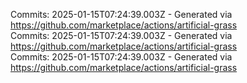 Commits: 2025-01-15T07:24:39.003Z - Generated via https://github.com/marketplace/actions/artificial-grass
<br>
Commits: 2025-01-15T07:24:39.003Z - Generated via https://github.com/marketplace/actions/artificial-grass
<br>
Commits: 2025-01-15T07:24:39.003Z - Generated via https://github.com/marketplace/actions/artificial-grass
<br>
